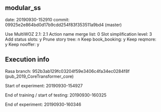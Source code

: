 ## modular_ss

date:   20190930-152910
commit: 09925e2e864bd0d17b9cdd254f83f353511a9bd4 (master)

Use MultiWOZ 2.1:          2.1
Action name merge list:    0
Slot simplification level: 3
Add status slots:          y
Prune story tree:          n
Keep book_booking:         y
Keep reqmore:              y
Keep nooffer:              y


## Execution info

Rasa branch:
952b3ab129fc03204f59e3406c4fa34ec0284f8f (pub_2019_CoreTransformer_core)

Start of experiment: 
20190930-154927

End of training / start of testing: 
20190930-160325

End of experiment: 
20190930-160346

